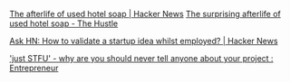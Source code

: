
[The afterlife of used hotel soap | Hacker News](https://news.ycombinator.com/item?id=31142959)
[The surprising afterlife of used hotel soap - The Hustle](https://thehustle.co/the-surprising-afterlife-of-used-hotel-soap)

[Ask HN: How to validate a startup idea whilst employed? | Hacker News](https://news.ycombinator.com/item?id=32875224)

['just STFU' - why are you should never tell anyone about your project : Entrepreneur](https://old.reddit.com/r/Entrepreneur/comments/147rwvu/just_stfu_why_are_you_should_never_tell_anyone/)
